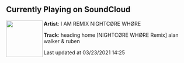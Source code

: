## Currently Playing on SoundCloud

[<img align="left" width="100" src="https://i1.sndcdn.com/artworks-JoteZKtlL8PPJDEM-rDKrxg-t500x500.jpg">](https://soundcloud.com/nightcorewh0re-mix/nightcore-whore-remix-heading-home-alan-walker-ruben?in=saxurn/sets/real-i-ty-a/)

**Artist**: I AM REMIX NIGHTCØRE WHØRE 

**Track**: heading home [NIGHTCØRE WHØRE Remix] alan walker & ruben

Last updated at 03/23/2021 14:25
